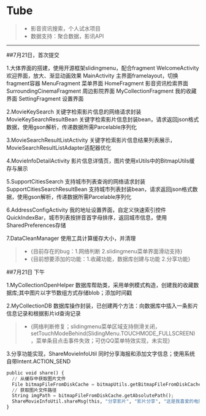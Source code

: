 # Tube
> * 影音资讯搜索，个人试水项目
> * 数据支持：聚合数据，影讯API

------

##7月21日，首次提交

1.大体界面的搭建，使用开源框架slidingmenu，配合fragment
  WelcomeActivity 欢迎界面，放大、渐显动画效果
  MainActivity  主界面framelayout，切换fragment容器
  MenuFragment  菜单界面
  HomeFragment  影音资讯检索界面
  SurroundingCinemaFragment 周边影院界面
  MyCollectionFragment  我的收藏界面
  SettingFragment 设置界面

2.MovieKeySearch 关键字检索影片信息的网络请求封装
  MovieKeySearchResultBean 关键字检索影片信息封装bean，请求返回json格式数据，使用gson解析，传递数据所需Parcelable序列化

3.MovieSearchResultListActivity 关键字检索影片信息结果列表展示，MovieSearchResultListAdapter适配器优化

4.MovieInfoDetailActivity 影片信息详情页，图片使用xUtils中的BitmapUtils缓存与展示

5.SupportCitiesSearch 支持城市列表查询的网络请求封装
  SupportCitiesSearchResultBean 支持城市列表封装bean，请求返回json格式数据，使用gson解析，传递数据所需Parcelable序列化

6.AddressConfigActivity 我的地址设置界面，自定义快速索引控件QuickIndexBar，城市列表按拼音首字母排序，返回城市信息，使用SharedPreferences存储

7.DataCleanManager 使用工具计算缓存大小，并清理

> * {目前存在的bug：1.网络判断 2.slidingmenu菜单界面滑动支持}
> * {目前想要添加的功能：1.收藏功能，数据库创建与功能 2.分享功能}

##7月21日 下午

1.MyCollectionOpenHelper 数据库帮助类，采用单例模式构造，创建我的收藏数据库;其中图片以字节数组方式存储blob；添加时间戳

2.MyCollectionDB 数据库操作封装，已创建两个方法：向数据库中插入一条影片信息记录和根据影片id查询记录

> * {网络判断修复；slidingmenu菜单区域支持侧滑关闭，setTouchModeBehind(SlidingMenu.TOUCHMODE_FULLSCREEN)，菜单条目点击事件失效；可仿QQ菜单特效实现，未实现}

3.分享功能实现，ShareMovieInfoUtil 同时分享海报和添加文字信息；使用系统自带Intent.ACTION_SEND
  ```python
  public void share() {
    // 从缓存中获取图片文件
    File bitmapFileFromDiskCache = bitmapUtils.getBitmapFileFromDiskCache(movieInfo.poster);
    // 获取图片文件路径
    String imgPath = bitmapFileFromDiskCache.getAbsolutePath();
    ShareMovieInfoUtil.shareMsg(this, "分享影片", "影片分享", "这是我喜爱的电影，强烈推荐！--" + movieInfo.title, imgPath);
  }
  ```